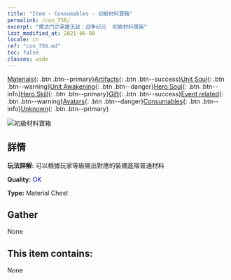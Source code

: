 ```yaml
---
title: "Item - Consumables - 初級材料寶箱"
permalink: /con_756/
excerpt: "魔法门之英雄无敌：战争纪元  初級材料寶箱"
last_modified_at: 2021-06-08
locale: cn
ref: "con_756.md"
toc: false
classes: wide
---
```

 [Materials](/ItemsCN/){: .btn .btn--primary}[Artifacts](/ItemsCN/Artifacts/){: .btn .btn--success}[Unit Soul](/ItemsCN/UnitSoul/){: .btn .btn--warning}[Unit Awakening](/ItemsCN/UnitAwakening/){: .btn .btn--danger}[Hero Soul](/ItemsCN/HeroSoul/){: .btn .btn--info}[Hero Skill](/ItemsCN/HeroSkill/){: .btn .btn--primary}[Gift](/ItemsCN/Gift/){: .btn .btn--success}[Event related](/ItemsCN/Events/){: .btn .btn--warning}[Avatars](/ItemsCN/Avatars/){: .btn .btn--danger}[Consumables](/ItemsCN/Consumables/){: .btn .btn--info}[Unknown](/ItemsCN/Unknown/){: .btn .btn--primary}

 ![初級材料寶箱](/images/t/i_304002.png)

## 詳情
 **玩法詳解:** 可以根據玩家等級開出對應的裝備進階普通材料

 **Quality:** <span style="color: #0000CD">OK</span>

 **Type:** Material Chest

## Gather

  None

## This item contains:

  None

